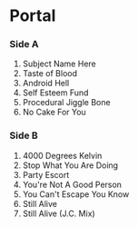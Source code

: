 # Portal

### Side A
 1. Subject Name Here
 2. Taste of Blood
 3. Android Hell
 4. Self Esteem Fund
 5. Procedural Jiggle Bone
 6. No Cake For You

### Side B
 1. 4000 Degrees Kelvin
 2. Stop What You Are Doing
 3. Party Escort
 4. You're Not A Good Person
 5. You Can't Escape You Know
 6. Still Alive
 7. Still Alive (J.C. Mix)